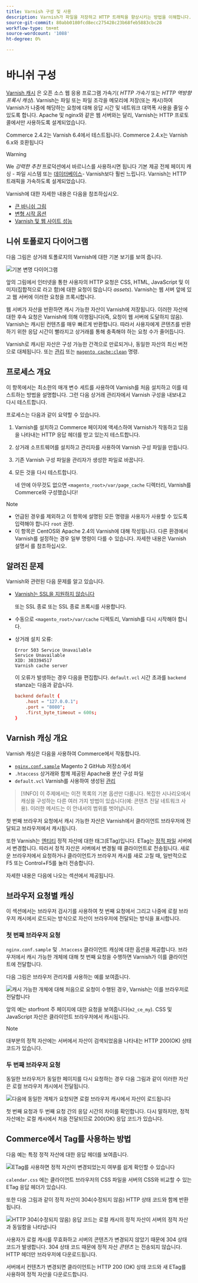```yaml
---
title: Varnish 구성 및 사용
description: Varnish가 파일을 저장하고 HTTP 트래픽을 향상시키는 방법을 이해합니다.
source-git-commit: 80abb0180fcd8ecc275428c23b68feb5883cbc28
workflow-type: tm+mt
source-wordcount: '1088'
ht-degree: 0%

---
```



# 바니쉬 구성

[Varnish 캐시] 은 오픈 소스 웹 응용 프로그램 가속기( _HTTP 가속기_ 또는 _HTTP 역방향 프록시 캐싱_). Varnish는 파일 또는 파일 조각을 메모리에 저장(또는 캐시)하여 Varnish가 나중에 해당하는 요청에 대해 응답 시간 및 네트워크 대역폭 사용을 줄일 수 있도록 합니다. Apache 및 nginx와 같은 웹 서버와는 달리, Varnish는 HTTP 프로토콜에서만 사용하도록 설계되었습니다.

Commerce 2.4.2는 Varnish 6.4에서 테스트됩니다. Commerce 2.4.x는 Varnish 6.x와 호환됩니다

>[!WARNING]
>
>We _강력한 추천_ 프로덕션에서 바르니스를 사용하시면 됩니다 기본 제공 전체 페이지 캐싱 - 파일 시스템 또는 [데이터베이스]- Varnish보다 훨씬 느립니다. Varnish는 HTTP 트래픽을 가속하도록 설계되었습니다.

Varnish에 대한 자세한 내용은 다음을 참조하십시오.

- [큰 바니쉬 그림]
- [변형 시작 옵션]
- [Varnish 및 웹 사이트 성능]

## 니쉬 토폴로지 다이어그램

다음 그림은 상거래 토폴로지의 Varnish에 대한 기본 보기를 보여 줍니다.

![기본 변명 다이어그램](../../assets/configuration/varnish-basic.png)

앞의 그림에서 인터넷을 통한 사용자의 HTTP 요청은 CSS, HTML, JavaScript 및 이미지(집합적으로 라고 함)에 대한 요청이 많습니다 _assets_). Varnish는 웹 서버 앞에 있고 웹 서버에 이러한 요청을 프록시합니다.

웹 서버가 자산을 반환하면 캐시 가능한 자산이 Varnish에 저장됩니다. 이러한 자산에 대한 후속 요청은 Varnish에 의해 이행됩니다(즉, 요청이 웹 서버에 도달하지 않음). Varnish는 캐시된 컨텐츠를 매우 빠르게 반환합니다. 따라서 사용자에게 콘텐츠를 반환하기 위한 응답 시간이 빨라지고 상거래를 통해 충족해야 하는 요청 수가 줄어듭니다.

Varnish로 캐시된 자산은 구성 가능한 간격으로 만료되거나, 동일한 자산의 최신 버전으로 대체됩니다. 또는 [관리](https://glossary.magento.com/magento-admin) 또는 [`magento cache:clean`](../cli/manage-cache.md#clean-and-flush-cache-types) 명령.

## 프로세스 개요

이 항목에서는 최소한의 매개 변수 세트를 사용하여 Varnish를 처음 설치하고 이를 테스트하는 방법을 설명합니다. 그런 다음 상거래 관리자에서 Varnish 구성을 내보내고 다시 테스트합니다.

프로세스는 다음과 같이 요약할 수 있습니다.

1. Varnish를 설치하고 Commerce 페이지에 액세스하여 Varnish가 작동하고 있음을 나타내는 HTTP 응답 헤더를 받고 있는지 테스트합니다.
1. 상거래 소프트웨어를 설치하고 관리자를 사용하여 Varnish 구성 파일을 만듭니다.
1. 기존 Varnish 구성 파일을 관리자가 생성한 파일로 바꿉니다.
1. 모든 것을 다시 테스트합니다.

   네 안에 아무것도 없으면 `<magento_root>/var/page_cache` 디렉터리, Varnish를 Commerce와 구성했습니다!

>[!NOTE]
- 언급된 경우를 제외하고 이 항목에 설명된 모든 명령을 사용자가 사용할 수 있도록 입력해야 합니다 `root` 권한.
- 이 항목은 CentOS와 Apache 2.4의 Varnish에 대해 작성됩니다. 다른 환경에서 Varnish를 설정하는 경우 일부 명령이 다를 수 있습니다. 자세한 내용은 Varnish 설명서 를 참조하십시오.


## 알려진 문제

Varnish와 관련된 다음 문제를 알고 있습니다.

- [Varnish는 SSL을 지원하지 않습니다]

   또는 SSL 종료 또는 SSL 종료 프록시를 사용합니다.

- 수동으로 `<magento_root>/var/cache` 디렉토리, Varnish를 다시 시작해야 합니다.

- 상거래 설치 오류:

   ```terminal
   Error 503 Service Unavailable
   Service Unavailable
   XID: 303394517
   Varnish cache server
   ```

   이 오류가 발생하는 경우 다음을 편집합니다. `default.vcl` 시간 초과를 `backend` stanza는 다음과 같습니다.

   ```conf
   backend default {
       .host = "127.0.0.1";
       .port = "8080";
       .first_byte_timeout = 600s;
   }
   ```

## Varnish 캐싱 개요

Varnish 캐싱은 다음을 사용하여 Commerce에서 작동합니다.

- [`nginx.conf.sample`](https://github.com/magento/magento2/blob/2.4/nginx.conf.sample) Magento 2 GitHub 저장소에서
- `.htaccess` 상거래와 함께 제공된 Apache용 분산 구성 파일
- `default.vcl` Varnish를 사용하여 생성된 [관리](../cache/config-varnish-magento.md)

>[!INFO]
이 주제에서는 이전 목록의 기본 옵션만 다룹니다. 복잡한 시나리오에서 캐싱을 구성하는 다른 여러 가지 방법이 있습니다(예: 콘텐츠 전달 네트워크 사용). 이러한 메서드는 이 안내서의 범위를 벗어납니다.

첫 번째 브라우저 요청에서 캐시 가능한 자산은 Varnish에서 클라이언트 브라우저에 전달되고 브라우저에서 캐시됩니다.

또한 Varnish는 [엔티티](https://glossary.magento.com/entity) 정적 자산에 대한 태그(ETag)입니다. ETag는 [정적 파일](https://glossary.magento.com/static-files) 서버에서 변경합니다. 따라서 정적 자산은 서버에서 변경될 때 클라이언트로 전송됩니다. 새로운 브라우저에서 요청하거나 클라이언트가 브라우저 캐시를 새로 고칠 때, 일반적으로 F5 또는 Control+F5를 눌러 전송합니다.

자세한 내용은 다음에 나오는 섹션에서 제공됩니다.

## 브라우저 요청별 캐싱

이 섹션에서는 브라우저 검사기를 사용하여 첫 번째 요청에서 그리고 나중에 로컬 브라우저 캐시에서 로드되는 방식으로 자산이 브라우저에 전달되는 방식을 표시합니다.

### 첫 번째 브라우저 요청

`nginx.conf.sample` 및 `.htaccess` 클라이언트 캐싱에 대한 옵션을 제공합니다. 브라우저에서 캐시 가능한 개체에 대해 첫 번째 요청을 수행하면 Varnish가 이를 클라이언트에 전달합니다.

다음 그림은 브라우저 관리자를 사용하는 예를 보여줍니다.

![캐시 가능한 개체에 대해 처음으로 요청이 수행된 경우, Varnish는 이를 브라우저로 전달합니다](../../assets/configuration/varnish-apache-first-visit.png)

앞의 예는 storfront 주 페이지에 대한 요청을 보여줍니다(`m2_ce_my`). CSS 및 JavaScript 자산은 클라이언트 브라우저에서 캐시됩니다.

>[!NOTE]
대부분의 정적 자산에는 서버에서 자산이 검색되었음을 나타내는 HTTP 200(OK) 상태 코드가 있습니다.

### 두 번째 브라우저 요청

동일한 브라우저가 동일한 페이지를 다시 요청하는 경우 다음 그림과 같이 이러한 자산은 로컬 브라우저 캐시에서 전달됩니다.

![다음에 동일한 개체가 요청되면 로컬 브라우저 캐시에서 자산이 로드됩니다](../../assets/configuration/varnish-apache-second-visit.png)

첫 번째 요청과 두 번째 요청 간의 응답 시간의 차이를 확인합니다. 다시 말하지만, 정적 자산에는 로컬 캐시에서 처음 전달되므로 200(OK) 응답 코드가 있습니다.

## Commerce에서 Tag를 사용하는 방법

다음 예는 특정 정적 자산에 대한 응답 헤더를 보여줍니다.

![ETag를 사용하면 정적 자산이 변경되었는지 여부를 쉽게 확인할 수 있습니다](../../assets/configuration/varnish-etag.png)

`calendar.css` 에는 클라이언트 브라우저의 CSS 파일을 서버의 CSS와 비교할 수 있는 ETag 응답 헤더가 있습니다.

또한 다음 그림과 같이 정적 자산이 304(수정되지 않음) HTTP 상태 코드와 함께 반환됩니다.

![HTTP 304(수정되지 않음) 응답 코드는 로컬 캐시의 정적 자산이 서버의 정적 자산과 동일함을 나타냅니다](../../assets/configuration/varnish-304.png)

사용자가 로컬 캐시를 무효화하고 서버의 콘텐츠가 변경되지 않았기 때문에 304 상태 코드가 발생합니다. 304 상태 코드 때문에 정적 자산 _콘텐츠_ 는 전송되지 않습니다. HTTP 헤더만 브라우저에 다운로드됩니다.

서버에서 컨텐츠가 변경되면 클라이언트는 HTTP 200 (OK) 상태 코드와 새 ETag를 사용하여 정적 자산을 다운로드합니다.

<!-- Link Definitions -->

[데이터베이스]: https://devdocs.magento.com/guides/v2.4/extension-dev-guide/cache/partial-caching/database-caching.html
[큰 바니쉬 그림]: https://www.varnish-cache.org/docs/trunk/users-guide/intro.html
[Varnish 캐시]: https://varnish-cache.org
[변형 시작 옵션]: https://www.varnish-cache.org/docs/trunk/reference/varnishd.html#ref-varnishd-options
[Varnish 및 웹 사이트 성능]: https://www.varnish-cache.org/docs/trunk/users-guide/performance.html#users-performance
[Varnish는 SSL을 지원하지 않습니다]: https://www.varnish-cache.org/docs/3.0/phk/ssl.html
